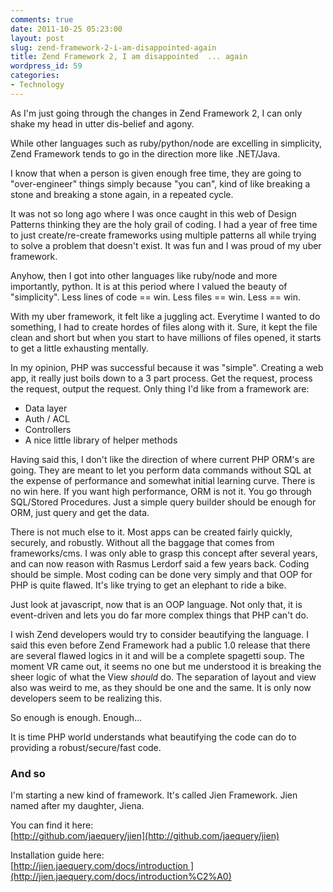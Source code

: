 ```yaml
---
comments: true
date: 2011-10-25 05:23:00
layout: post
slug: zend-framework-2-i-am-disappointed-again
title: Zend Framework 2, I am disappointed  ... again
wordpress_id: 59
categories:
- Technology
---
```


As I'm just going through the changes in Zend Framework 2, I can only shake my head in utter dis-belief and agony.




While other languages such as ruby/python/node are excelling in simplicity, Zend Framework tends to go in the direction more like .NET/Java.




I know that when a person is given enough free time, they are going to "over-engineer" things simply because "you can", kind of like breaking a stone and breaking a stone again, in a repeated cycle.




It was not so long ago where I was once caught in this web of Design Patterns thinking they are the holy grail of coding. I had a year of free time to just create/re-create frameworks using multiple patterns all while trying to solve a problem that doesn't exist. It was fun and I was proud of my uber framework.




Anyhow, then I got into other languages like ruby/node and more importantly, python. It is at this period where I valued the beauty of "simplicity". Less lines of code == win. Less files == win. Less == win.




With my uber framework, it felt like a juggling act. Everytime I wanted to do something, I had to create hordes of files along with it. Sure, it kept the file clean and short but when you start to have millions of files opened, it starts to get a little exhausting mentally.




In my opinion, PHP was successful because it was "simple". Creating a web app, it really just boils down to a 3 part process. Get the request, process the request, output the request. Only thing I'd like from a framework are:




- Data layer  
- Auth / ACL  
- Controllers  
- A nice little library of helper methods




Having said this, I don't like the direction of where current PHP ORM's are going. They are meant to let you perform data commands without SQL at the expense of performance and somewhat initial learning curve. There is no win here. If you want high performance, ORM is not it. You go through SQL/Stored Procedures. Just a simple query builder should be enough for ORM, just query and get the data.




There is not much else to it. Most apps can be created fairly quickly, securely, and robustly. Without all the baggage that comes from frameworks/cms. I was only able to grasp this concept after several years, and can now reason with Rasmus Lerdorf said a few years back. Coding should be simple. Most coding can be done very simply and that OOP for PHP is quite flawed. It's like trying to get an elephant to ride a bike. 




Just look at javascript, now that is an OOP language. Not only that, it is event-driven and lets you do far more complex things that PHP can't do. 




I wish Zend developers would try to consider beautifying the language. I said this even before Zend Framework had a public 1.0 release that there are several flawed logics in it and will be a complete spagetti soup. The moment VR came out, it seems no one but me understood it is breaking the sheer logic of what the View *should* do. The separation of layout and view also was weird to me, as they should be one and the same. It is only now developers seem to be realizing this. 




So enough is enough. Enough…




It is time PHP world understands what beautifying the code can do to providing a robust/secure/fast code.




### And so




I'm starting a new kind of framework. It's called Jien Framework. Jien named after my daughter, Jiena.   
  
You can find it here:  
[http://github.com/jaequery/jien](http://github.com/jaequery/jien)




Installation guide here:  
[http://jien.jaequery.com/docs/introduction ](http://jien.jaequery.com/docs/introduction%C2%A0)
